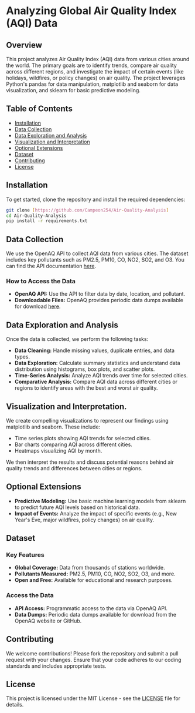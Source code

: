 # Analyzing Global Air Quality Index (AQI) Data

## Overview

This project analyzes Air Quality Index (AQI) data from various cities around the world. The primary goals are to identify trends, compare air quality across different regions, and investigate the impact of certain events (like holidays, wildfires, or policy changes) on air quality. The project leverages Python's pandas for data manipulation, matplotlib and seaborn for data visualization, and sklearn for basic predictive modeling.

## Table of Contents
- [Installation](#installation)
- [Data Collection](#data-collection)
- [Data Exploration and Analysis](#data-exploration-and-analysis)
- [Visualization and Interpretation](#visualization-and-interpretation)
- [Optional Extensions](#optional-extensions)
- [Dataset](#dataset)
- [Contributing](#contributing)
- [License](#license)

## Installation

To get started, clone the repository and install the required dependencies:

```bash
git clone [https://github.com/Campeon254/Air-Quality-Analysis]
cd Air-Quality-Analysis
pip install -r requirements.txt
```

## Data Collection

We use the OpenAQ API to collect AQI data from various cities. The dataset includes key pollutants such as PM2.5, PM10, CO, NO2, SO2, and O3. You can find the API documentation [here](https://docs.openaq.org/).

### How to Access the Data

- **OpenAQ API:** Use the API to filter data by date, location, and pollutant.
- **Downloadable Files:** OpenAQ provides periodic data dumps available for download [here](https://openaq.org/#/download).

## Data Exploration and Analysis

Once the data is collected, we perform the following tasks:

- **Data Cleaning:** Handle missing values, duplicate entries, and data types.
- **Data Exploration:** Calculate summary statistics and understand data distribution using histograms, box plots, and scatter plots.
- **Time-Series Analysis:** Analyze AQI trends over time for selected cities.
- **Comparative Analysis:** Compare AQI data across different cities or regions to identify areas with the best and worst air quality.

## Visualization and Interpretation.

We create compelling visualizations to represent our findings using matplotlib and seaborn. These include:

- Time series plots showing AQI trends for selected cities.
- Bar charts comparing AQI across different cities.
- Heatmaps visualizing AQI by month.

We then interpret the results and discuss potential reasons behind air quality trends and differences between cities or regions.

## Optional Extensions

- **Predictive Modeling:** Use basic machine learning models from sklearn to predict future AQI levels based on historical data.
- **Impact of Events:** Analyze the impact of specific events (e.g., New Year's Eve, major wildfires, policy changes) on air quality.

## Dataset

### Key Features
- **Global Coverage:** Data from thousands of stations worldwide.
- **Pollutants Measured:** PM2.5, PM10, CO, NO2, SO2, O3, and more.
- **Open and Free:** Available for educational and research purposes.

### Access the Data
- **API Access:** Programmatic access to the data via OpenAQ API.
- **Data Dumps:** Periodic data dumps available for download from the OpenAQ website or GitHub.

## Contributing

We welcome contributions! Please fork the repository and submit a pull request with your changes. Ensure that your code adheres to our coding standards and includes appropriate tests.

## License

This project is licensed under the MIT License - see the [LICENSE](LICENSE) file for details.
